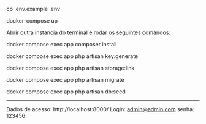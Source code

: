cp .env.example .env

docker-compose up

Abrir outra instancia do terminal e rodar os seguintes comandos:

docker compose exec app composer install

docker compose exec app php artisan key:generate

docker compose exec app php artisan storage:link

docker compose exec app php artisan migrate

docker compose exec app php artisan db:seed

---------------------------------------------------
Dados de acesso:
http://localhost:8000/
Login: admin@admin.com
senha: 123456

